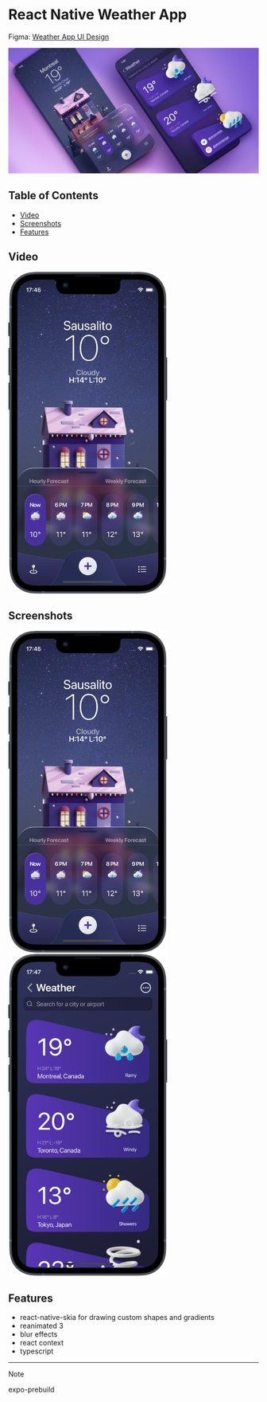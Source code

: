 # React Native Weather App

Figma: [Weather App UI Design](https://www.figma.com/community/file/1100826294536456295/weather-app-ui-design)

![An old rock in the desert](./readme-assets/preview.png)

## Table of Contents

- [Video](#video)
- [Screenshots](#screenshots)
- [Features](#features)

## Video

[<img src="./readme-assets/fr1.png" width="320">](https://vimeo.com/912956417?share=copy#t=0)

## Screenshots

<p float="left">
  <img src="./readme-assets/fr1.png" width="320" style="margin-right: 16px"/>
  <img src="./readme-assets/fr2.png" width="320" />
</p>

## Features

- react-native-skia for drawing custom shapes and gradients
- reanimated 3
- blur effects
- react context
- typescript

---

> [!NOTE]  
> expo-prebuild
